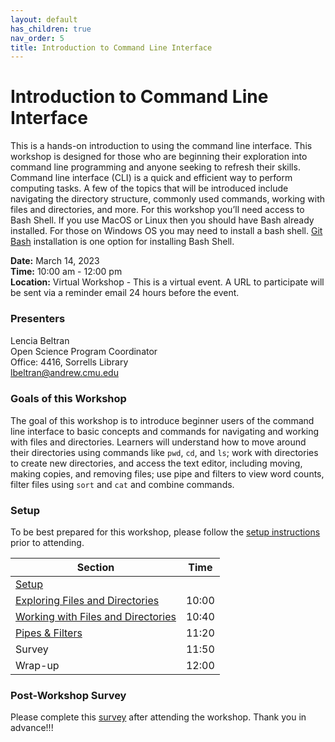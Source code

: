 ```yaml
---
layout: default
has_children: true
nav_order: 5
title: Introduction to Command Line Interface
---
```


# Introduction to Command Line Interface
This is a hands-on introduction to using the command line interface. This workshop is designed for those who are beginning their exploration into command line programming and anyone seeking to refresh their skills. Command line interface (CLI) is a quick and efficient way to perform computing tasks. A few of the topics that will be introduced include navigating the directory structure, commonly used commands, working with files and directories, and more. For this workshop you’ll need access to Bash Shell. If you use MacOS or Linux then you should have Bash already installed. For those on Windows OS you may need to install a bash shell. [Git Bash](https://gitforwindows.org) installation is one option for installing Bash Shell.  

**Date:** March 14, 2023                           
**Time:** 10:00 am - 12:00 pm                       
**Location:** Virtual Workshop - This is a virtual event. A URL to participate will be sent via a reminder email 24 hours before the event.

### Presenters
Lencia Beltran <a href='https://github.com/lenciabeltran' target='_blank'><img src='../content/img/GitHub-Mark-custom.svg' style='width:15px; padding:0; border:none !important;'></a>  
Open Science Program Coordinator  
Office: 4416, Sorrells Library  
[lbeltran@andrew.cmu.edu](mailto:lbeltran@andrew.cmu.edu)

### Goals of this Workshop
The goal of this workshop is to introduce beginner users of the command line interface to basic concepts and commands for navigating and working with files and directories.  Learners will understand how to move around their directories using commands like `pwd`, `cd`, and `ls`; work with directories to create new directories, and access the text editor, including moving, making copies, and removing files; use pipe and filters to view word counts, filter files using `sort` and `cat` and combine commands. 

### Setup
To be best prepared for this workshop, please follow the [setup instructions](setup.md)
prior to attending.

| Section  | Time |
| ------------- | ------------- |
| [Setup](setup.md)  |   |
| [Exploring Files and Directories](02_files_direc.md)  | 10:00 |
| [Working with Files and Directories](04_files_direc_working.md)  | 10:40 |
| [Pipes & Filters](03-pipes-filters.md)  | 11:20 |
| Survey  | 11:50 |
| Wrap-up  | 12:00 |

### Post-Workshop Survey

Please complete this [survey]()
after attending the workshop. Thank you in advance!!!
